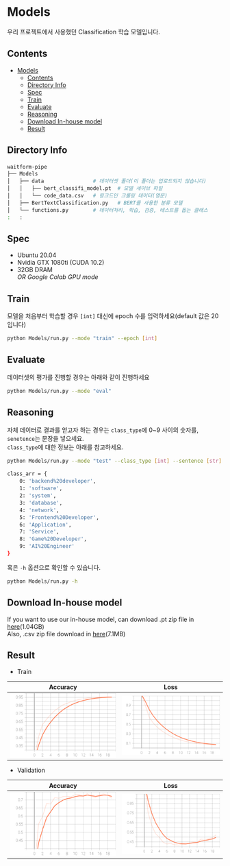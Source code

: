 # Models
우리 프로젝트에서 사용했던 Classification 학습 모델입니다.

## Contents
- [Models](#models)
  - [Contents](#contents)
  - [Directory Info](#directory-info)
  - [Spec](#spec)
  - [Train](#train)
  - [Evaluate](#evaluate)
  - [Reasoning](#reasoning)
  - [Download In-house model](#download-in-house-model)
  - [Result](#result)

## Directory Info
```bash
waitform-pipe
├── Models
│   ├── data                # 데이터셋 폴더(이 폴더는 업로드되지 않습니다)
│   │   ├── bert_classifi_model.pt  # 모델 세이브 파일
│   │   └── code_data.csv   # 링크드인 크롤링 데이터(영문)
│   ├── BertTextClassification.py   # BERT를 사용한 분류 모델
│   └── functions.py        # 데이터처리, 학습, 검증, 테스트를 돕는 클래스
:   :
```

## Spec
- Ubuntu 20.04
- Nvidia GTX 1080ti (CUDA 10.2)
- 32GB DRAM  
_OR Google Colab GPU mode_

## Train
모델을 처음부터 학습할 경우 `[int]` 대신에 epoch 수를 입력하세요(default 값은 20입니다)  
```bash
python Models/run.py --mode "train" --epoch [int]
```

## Evaluate
데이터셋의 평가를 진행할 경우는 아래와 같이 진행하세요  
```bash
python Models/run.py --mode "eval"
```

## Reasoning
자체 데이터로 결과를 얻고자 하는 경우는 `class_type`에 0~9 사이의 숫자를, `senetence`는 문장을 넣으세요.  
`class_type`에 대한 정보는 아래를 참고하세요.  

```bash
python Models/run.py --mode "test" --class_type [int] --sentence [str]
```

```bash
class_arr = {
    0: 'backend%20developer',
    1: 'software',
    2: 'system', 
    3: 'database', 
    4: 'network', 
    5: 'Frontend%20Developer', 
    6: 'Application', 
    7: 'Service', 
    8: 'Game%20Developer', 
    9: 'AI%20Engineer'
}
```

혹은 `-h` 옵션으로 확인할 수 있습니다.
```bash
python Models/run.py -h
```

## Download In-house model
If you want to use our in-house model, can download .pt zip file in [here](https://drive.google.com/file/d/1c9kN3U2gk30iOyexRr__B7MEV9hSttQ2/view?usp=sharing)(1.04GB)  
Also, .csv zip file download in [here](https://drive.google.com/file/d/1znx3eplfHFf8UcUX5Z-E9eDIG3cQzxQI/view?usp=sharing)(7.1MB)

## Result
- Train  

|Accuracy|Loss|
|:------:|:--:|
|<img src="../images/train_acc.svg" width="450" />|<img src="../images/train_loss.svg" width="450" />|

- Validation

|Accuracy|Loss|
|:------:|:--:|
|<img src="../images/val_acc.svg" width="450" />|<img src="../images/val_loss.svg" width="450" />|

